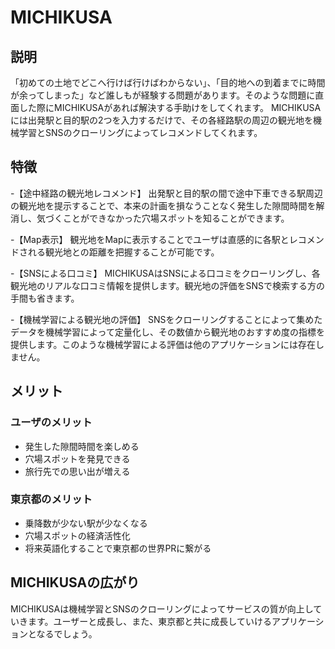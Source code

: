 # MICHIKUSA
## 説明
「初めての土地でどこへ行けば行けばわからない」、「目的地への到着までに時間が余ってしまった」など誰しもが経験する問題があります。そのような問題に直面した際にMICHIKUSAがあれば解決する手助けをしてくれます。
MICHIKUSAには出発駅と目的駅の2つを入力するだけで、その各経路駅の周辺の観光地を機械学習とSNSのクローリングによってレコメンドしてくれます。

## 特徴
-【途中経路の観光地レコメンド】
出発駅と目的駅の間で途中下車できる駅周辺の観光地を提示することで、本来の計画を損なうことなく発生した隙間時間を解消し、気づくことができなかった穴場スポットを知ることができます。

-【Map表示】
観光地をMapに表示することでユーザは直感的に各駅とレコメンドされる観光地との距離を把握することが可能です。

-【SNSによる口コミ】
MICHIKUSAはSNSによる口コミをクローリングし、各観光地のリアルな口コミ情報を提供します。観光地の評価をSNSで検索する方の手間も省きます。

-【機械学習による観光地の評価】
SNSをクローリングすることによって集めたデータを機械学習によって定量化し、その数値から観光地のおすすめ度の指標を提供します。このような機械学習による評価は他のアプリケーションには存在しません。

## メリット
### ユーザのメリット
- 発生した隙間時間を楽しめる
- 穴場スポットを発見できる
- 旅行先での思い出が増える

### 東京都のメリット
- 乗降数が少ない駅が少なくなる
- 穴場スポットの経済活性化
- 将来英語化することで東京都の世界PRに繋がる

## MICHIKUSAの広がり
MICHIKUSAは機械学習とSNSのクローリングによってサービスの質が向上していきます。ユーザーと成長し、また、東京都と共に成長していけるアプリケーションとなるでしょう。
